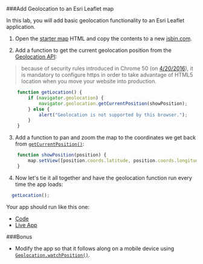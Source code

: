 ###Add Geolocation to an Esri Leaflet map

In this lab, you will add basic geolocation functionality to an Esri Leaflet application.

1. Open the [starter map](../starter_map/index.html) HTML and copy the contents to a new [jsbin.com](http://jsbin.com).

2. Add a function to get the current geolocation position from the [Geolocation API](https://developer.mozilla.org/en-US/docs/Web/API/Geolocation):

  > because of security rules introduced in Chrome 50 (on [4/20/2016](https://developers.google.com/web/updates/2016/04/geolocation-on-secure-contexts-only)), it is mandatory to configure https in order to take advantage of HTML5 location when you move your website into production.

  ```javascript
      function getLocation() {
          if (navigator.geolocation) {
              navigator.geolocation.getCurrentPosition(showPosition);
          } else {
              alert("Geolocation is not supported by this browser.");
          }
      }
  ```

3. Add a function to pan and zoom the map to the coordinates we get back from [`getCurrentPosition()`](https://developer.mozilla.org/en-US/docs/Web/API/Geolocation/getCurrentPosition):

  ```javascript
      function showPosition(position) {
          map.setView([position.coords.latitude, position.coords.longitude], 14);
      }
  ```

4. Now let's tie it all together and have the geolocation function run every time the app loads:

  ```javascript
    getLocation();
  ```

Your app should run like this one:

* [Code](index.html)
* [Live App](https://esri.github.io/geodev-hackerlabs/develop/leaflet/add_geolocation/index.html)

###Bonus
* Modify the app so that it follows along on a mobile device using [`Geolocation.watchPosition()`](https://developer.mozilla.org/en-US/docs/Web/API/Geolocation/watchPosition).
